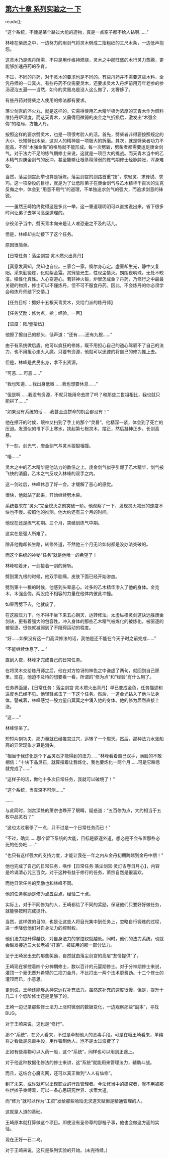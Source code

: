## [第六十章 系列实验之一 下](https://www.xxbiquge.com/11_11207/9079718.html)
readx();

  “这个系统，不愧是某个路过大能的造物，真是一点空子都不给人钻啊……”

  林峰在柴房之中，一边努力的用剑气将灵木劈成二指粗细的三尺木条，一边低声抱怨。

  这灵木乃是炼丹所需，不只是用作维持燃烧，灵木之中那旺盛的木行灵力蒸腾，更能够加速丹药的孕育。

  不过，不同的丹药，对于灵木的要求也是不同的。有些丹药并不需要这些木料，全凭丹师的一口真火。有些丹药不仅需要灵木，还要求灵木入丹炉前用万年老参的参汤浸泡五遍——当然，如今的灵凰岛是没人这么做了，太奢侈了。

  有些丹药对劈柴之人使用的修法都有要求。

  落尘剑宫的淬火丸，就是这样的。它需得使用乙木精华极为浓厚的天青木作为燃料维持丹炉温度，而这天青木，又需得用微弱的庚金之气折损后，激发出“木强金侮”的格局，方能入丹。

  按照这样的要求劈灵木，也是一项很考验人的活。首先，劈柴者非得要按照规定的大小、长短劈出木柴，这对人的精神是一项极大的折磨。其次，就是劈柴者功力不能高，不然“木强金侮”的格局就不能形成。每一次劈斩，劈柴者都需要运足庚金剑气。对于法力不足的练气期修士来说，这就是一项巨大的挑战。而天青木当中的乙木精气对庚金剑气的反冲，甚至能够让根基稍薄弱的练气期修士经脉肿胀，浑身难受。

  当然，落尘剑宫此举也算是锤炼。落尘剑宫的剑路首重“技”，求轻灵、求锋锐、求巧。这一项杂役的目标，就是为了让低阶弟子在庚金剑气与乙木精华千百次的生克反侮之中，体会到“用意不用气”的道理，不单独追求剑气的强大，而追求剑意的锋锐。

  ——虽然王崎始终觉得这是多此一举，这一重道理明明可以直接说出来。省下很多时间让弟子去学习高深道理的。

  杂役弟子当中，劈天青木向来是让人唯恐避之不及的活儿。

  但是，林峰却主动接下了这个任务。

  原因很简单。

  【日常任务：落尘剑宫·灵木燃火出真丹】

  【真意发真知，灵知也自应。三家合一家。倏尔身心定。虚室却生光，静中又复阳。采来勤锻炼，化就紫金霜。灵窍慧光生，性现尘情灭。朗朗夜明珠，无处不皎洁。噪性化真性。人心变道心。若非神火锻，炉里怎成金？丹药，乃修行之中最最关键的物资，修士可以不懂炼丹，但不可不服食丹药。因此，不会炼丹的你必须学会和炼丹师结下交情。】

  【任务目标：劈好十五根天青灵木，交给门派的炼丹师】

  【任务奖励：修为点，拾；经验，一百】

  【进度：陆/壹拾伍】

  他擦了擦自己的额头，低声道：“还有……还有九根……”

  由于有系统做后盾。他可以疯狂的修炼，既不用担心自己的道心驾驭不了自己的法力，也不用担心走火入魔。只要有资源，他就可以迅速的将自己的修为推上去。

  但是，林峰是贫民出身，拿不出资源。

  “可恶……可恶……”

  “我也知道……我出身低微……我也想要休息……”

  “但是啊……我没有资源，不就只能用命去拼了吗？和那些二世祖相比，我也就只能拼了……”

  “如果没有系统的话……我甚至连拼命的机会都没有！”

  他在擦汗的时候，眼神又扫到了手上的那个“灵晷”。他精深一紧，体会到了死亡的压迫。发泄似的甩下手上寒水，扶起第七根灵木，摆正，然后凝神正步。长剑高悬。

  下一刻，剑光气，庚金剑气与灵木狠狠相撞。

  “唔……”

  灵木之中的乙木精华是他法力的数倍之上。庚金剑气似乎引爆了乙木精华，剑气被飞快的消磨，乙木之气反攻入林峰的双手之内。

  这一剑过后，林峰休息了好一会。才缓解了恶心的感觉。

  很快，他就站了起来，开始继续劈木柴。

  系统要求在“灵火”完全熄灭之前突破一阶。他观察了一下，发现灵火减弱的速度不快也不慢。按照他的推测，他大约还有三个月的时间。

  他现在还是练气初期。三个月，突破到练气中期。

  这实在是强人所难了。

  除非他抛却长生路，转修外道，不然他三个月无论如何都是没办法突破的。

  而这个系统的神秘“任务”就是他唯一的希望了！

  林峰咬着牙，一剑接着一剑的劈斩。

  劈到第九根的时候，他双手剧痛，皮肤下面已经开始渗血。

  劈到第十一根的时候，他感到头晕恶心。过多的乙木精华渗入了他的身体。金克木，木强金侮。两股绝不相容的力量在他体内彼此冲撞。

  如果再劈下去，他就废了。

  在这股压力下，他不得不坐下来五心朝天，运转修法。太虚纵横灵剑道诀远胜庚金剑诀，更有着强大的包容性。冲入身体的那些乙木精气被炼化的被炼化，被驱逐的被驱逐，很快就减弱到了不阻碍运动的程度。

  “好……如果没有这一门高深修法的话，我怕是还不能在今天子时之前完成……”

  “不能继续休息了……”

  直到入夜，林峰才完成自己的日常任务。

  在将灵木交给炼丹师之后，他在对方惊讶的神色之中谦虚了两句，就回到自己房里。现在，他迫不及待的想要看一看，所谓的“修为点”和“经验”有什么用了。

  任务界面里，【日常任务：落尘剑宫·灵木燃火出真丹】早已变成金色，任务描述和进度也已经不见。他轻轻点击了一下这个任务。然后，一道金光钻入了他斗法身体。警戒着，林峰感觉一股力量自冥冥之中涌入他的身体。他的修为居然直接上涨。

  “这……”

  林峰惊呆了。

  短短片刻功夫，那力量就已经推宫过穴，运转了一个周天。然后，那种法力水涨船高的异常现象才算是消失。

  “相当于我炼化是个下品灵石才能得到的法力……”林峰看着自己双手，满脸的不敢相信：“十块下品灵石，就算摆着让我炼化，我也要炼化一两个月……可是它瞬息就完成了……”

  “这样子的话，做他十多次日常任务，我就可以破境了！”

  “这个系统，当真深不可测……”

  ……

  与此同时，剑宫深处的萧宗也睁开了眼睛，疑惑道：“五百修为点，大约相当于五枚中品灵石？”

  “这也太过奢侈了一点，只不过是一个日常任务而已！”

  “不过，确实……那个留下系统的大能，目标是驱逐外道，想必是不会布置那些必死的任务吧……”

  “也只有这样强大的支持力度，才能让我在一年之内从金丹初期跨越到金丹中期！”

  他也完成了自己的日常任务，唤作【日常任务·落尘剑宫·灵灯古卷日月心】，内容是吟诵清心咒三百次。对于这种有益于修行的任务，萧宗自然是很喜欢。

  而他日常任务的奖励也和林峰不同。

  他的任务奖励是修为点五百点，经验二十点。

  实际上，对于不同修为的人，王崎都给了不同的奖励，保证他们只要好好做任务，就能够按时完成提升。

  当然，这样做的目的，也是让这些人将目光集中到任务上，忽略自行锻炼的过程，进一步降低他们对自身法力的控制权。

  他们法力提升得越快，对自身法力的掌控权就越低。同时，他们的法力系统，也就会越发接近三大长老被“打落”、被征用的那一部分法力。

  至于王崎发出去的那些奖励，自然就由落尘剑宫的高层“友情提供”了。

  王崎现在掌控着四个分神期修士，数以百计的元婴期修士。对于分神期修士来说，灌顶一个毫无晋升希望的二把刀金丹，不比打出一两个法术更费劲。十二个修士的灌顶而已，小意思。

  更别说，王崎还能够从神京远程补充法力。虽然这补充的速度很慢，但是，提升十几二十个低阶修士还是足够了的。

  王崎一边记录那些修士法力上涨时微弱的数据变化，一边观察那些“副本”，寻找BUG。

  对于王崎来说，这也是“修行”。

  那个“系统”，在旁人看来，不过是牵制他人的恶毒手段。可是在哦王崎看来，单纯将之看做是恶毒手段，用作钳制他人，岂不是太过浪费了？

  正如有些毒物可以入药一般，这个“系统”，同样也可以用到正途上。

  对于他这种数据化修法的修士来讲，这“系统”就能用来管理法力，辅助斗战。

  而且，这结合心魔玄网，还可以真正做到“人人有仙修”。

  到了未来，或许就可以出现职业的行政管理者。今法修当中的研究者，就不用被那些烂摊子束缚着，可以一条心思研究世界、求索大道。

  而“修为”就可以作为“工资”发给那些哈珀无求道天赋但是精通管理的人。

  这就是人道的基础。

  王崎原本就打算做这个项目。即使没有圣帝尊的那档子事，他也会做这方面的实验。

  现在正好一石二鸟。

  对于王崎来说，这只是系列实验的开始。(未完待续。)
